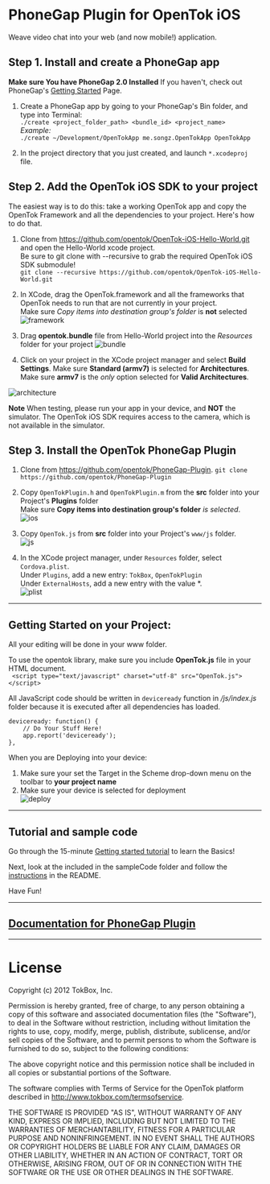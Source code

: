 PhoneGap Plugin for OpenTok iOS
===

Weave video chat into your web (and now mobile!) application.

## Step 1. Install and create a PhoneGap app
**Make sure You have PhoneGap 2.0 Installed** If you haven't, check out PhoneGap's [Getting Started](http://docs.phonegap.com/en/2.0.0/guide_getting-started_ios_index.md.html#Getting%20Started%20with%20iOS) Page.

1. Create a PhoneGap app by going to your PhoneGap's Bin folder, and type into Terminal:  
`./create <project_folder_path> <bundle_id> <project_name>`  
*Example:*  
`./create ~/Development/OpenTokApp me.songz.OpenTokApp OpenTokApp`

2. In the project directory that you just created, and launch `*.xcodeproj` file.  


## Step 2. Add the OpenTok iOS SDK to your project
The easiest way is to do this: take a working OpenTok app and copy the OpenTok Framework and all the dependencies to your project.  Here's how to do that.

1. Clone from <https://github.com/opentok/OpenTok-iOS-Hello-World.git> and open the Hello-World xcode project.  
Be sure to git clone with --recursive to grab the required OpenTok iOS SDK submodule!  
`git clone --recursive https://github.com/opentok/OpenTok-iOS-Hello-World.git`

2. In XCode, drag the OpenTok.framework and all the frameworks that OpenTok needs to run that are not currently in your project.  
Make sure *Copy items into destination group's folder* is **not** selected  
![framework](http://farm9.staticflickr.com/8292/7652859756_e381a15f8d_c.jpg)

3. Drag **opentok.bundle** file from Hello-World project into the *Resources* folder for your project
![bundle](http://farm9.staticflickr.com/8429/7653284900_972a5bf403_b.jpg)

4. Click on your project in the XCode project manager and select **Build Settings**. 
Make sure **Standard (armv7)** is selected for **Architectures**.  
Make sure **armv7** is the *only* option selected for **Valid Architectures**.  

![architecture](http://songz.github.com/phonegap-plugin-opentok/images/arch.png)  

**Note** When testing, please run your app in your device, and **NOT** the simulator. The OpenTok iOS SDK requires access to the camera, which
is not available in the simulator. 

## Step 3. Install the OpenTok PhoneGap Plugin
1. Clone from <https://github.com/opentok/PhoneGap-Plugin>.
`git clone https://github.com/opentok/PhoneGap-Plugin`

2. Copy `OpenTokPlugin.h` and `OpenTokPlugin.m` from the **src** folder into your Project's **Plugins** folder  
Make sure **Copy items into destination group's folder** *is selected*.  
![ios](http://farm9.staticflickr.com/8024/7653034446_b580c9f2cb_c.jpg)  

3. Copy `OpenTok.js` from **src** folder into your Project's `www/js` folder.  
![js](http://farm8.staticflickr.com/7270/7653034354_b5996da824_c.jpg)

4. In the XCode project manager, under `Resources` folder, select `Cordova.plist`.  
Under `Plugins`, add a new entry: `TokBox`, `OpenTokPlugin`  
Under `ExternalHosts`, add a new entry with the value *.  
![plist](http://farm9.staticflickr.com/8423/7653034248_aa0d14781e_c.jpg) 


---

## Getting Started on your Project:
All your editing will be done in your www folder.

To use the opentok library, make sure you include **OpenTok.js** file in your HTML document.  
` <script type="text/javascript" charset="utf-8" src="OpenTok.js"></script>`

All JavaScript code should be written in `deviceready` function in */js/index.js* folder because it is executed after all dependencies has loaded.

    deviceready: function() {
        // Do Your Stuff Here!
        app.report('deviceready');
    },

When you are Deploying into your device:  
1. Make sure your set the Target in the Scheme drop-down menu on the toolbar to **your project name**  
2. Make sure your device is selected for deployment  
![deploy](http://farm9.staticflickr.com/8028/7653284796_4c018c0ce6_z.jpg)

---

## Tutorial and sample code
Go through the 15-minute [Getting started tutorial](http://www.tokbox.com/opentok/api/documentation/gettingstarted) to learn the Basics!  

Next, look at the included in the sampleCode folder and follow the [instructions](/opentok/PhoneGap-Plugin/tree/master/sampleCode) in the README.  

Have Fun!

----

## [Documentation for PhoneGap Plugin](/opentok/PhoneGap-Plugin/blob/master/docs/README.md)

----

License
===

Copyright (c) 2012 TokBox, Inc.

Permission is hereby granted, free of charge, to any person obtaining a copy of this software and associated documentation files (the "Software"), to deal in the Software without restriction, including without limitation the rights to use, copy, modify, merge, publish, distribute, sublicense, and/or sell copies of the Software, and to permit persons to whom the Software is furnished to do so, subject to the following conditions:


The above copyright notice and this permission notice shall be included in all copies or substantial portions of the Software.

The software complies with Terms of Service for the OpenTok platform described in <http://www.tokbox.com/termsofservice>.

THE SOFTWARE IS PROVIDED "AS IS", WITHOUT WARRANTY OF ANY KIND, EXPRESS OR IMPLIED, INCLUDING BUT NOT LIMITED TO THE WARRANTIES OF MERCHANTABILITY, FITNESS FOR A PARTICULAR PURPOSE AND NONINFRINGEMENT. IN NO EVENT SHALL THE AUTHORS OR COPYRIGHT HOLDERS BE LIABLE FOR ANY CLAIM, DAMAGES OR OTHER LIABILITY, WHETHER IN AN ACTION OF CONTRACT, TORT OR OTHERWISE, ARISING FROM, OUT OF OR IN CONNECTION WITH THE SOFTWARE OR THE USE OR OTHER DEALINGS IN THE SOFTWARE.
